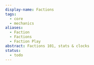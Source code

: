```yaml
---
display-name: Factions
tags:
  - core
  - mechanics
aliases:
  - Faction
  - Factions
  - Faction Play
abstract: Factions 101, stats & clocks
status:
  - todo
---
```


